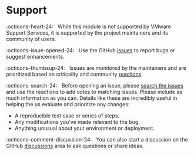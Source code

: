 # Support

:octicons-heart-24: &nbsp; While this module is not supported by VMware Support Services, it is supported by the project maintainers and its community of users.

:octicons-issue-opened-24: &nbsp; Use the GitHub [issues][issues] to report bugs or suggest enhancements.

:octicons-thumbsup-24: &nbsp; Issues are monitored by the maintainers and are prioritized based on criticality and community [reactions][reactions].

:octicons-search-24: &nbsp; Before opening an issue, please [search the issues][issues-search] and use the reactions to add votes to matching issues. Please include as much information as you can. Details like these are incredibly useful in helping the us evaluate and prioritize any changes:

- A reproducible test case or series of steps.
- Any modifications you've made relevant to the bug.
- Anything unusual about your environment or deployment.

:octicons-comment-discussion-24: &nbsp; You can also start a discussion on the GitHub [discussions][discussions] area to ask questions or share ideas.

[issues]: https://github.com/${ORG}/${REPO}/issues
[issues-search]: https://github.com/${ORG}/${REPO}/issues?q=is%3Aissue+is%3Aopen+label%3Abug
[discussions]: https://github.com/${ORG}/${REPO}/discussions
[reactions]: https://github.blog/2016-03-10-add-reactions-to-pull-requests-issues-and-comments/
